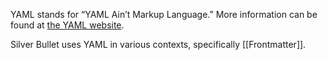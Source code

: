 YAML stands for “YAML Ain’t Markup Language.” More information can be found at [the YAML website](https://yaml.org/).

Silver Bullet uses YAML in various contexts, specifically [[Frontmatter]].